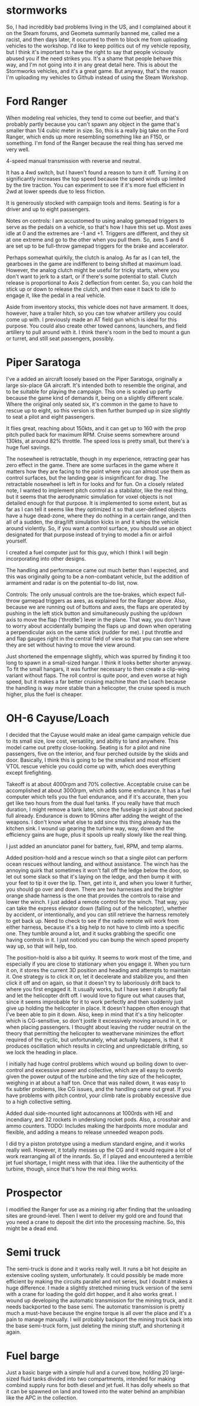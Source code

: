 # stormworks

So, I had incredibly bad problems living in the US, and I complained about it on the Steam forums, and Geometa
summarily banned me, called me a racist, and then days later, it occurred to them to block me from uploading
vehicles to the workshop. I'd like to keep politics out of my vehicle reposity, but I think it's important to
have the right to say that people viciously abused you if the need strikes you. It's a shame that people behave
this way, and I'm not going into it in any great detail here. This is about the Stormworks vehicles, and it's a
great game. But anyway, that's the reason I'm uploading my vehicles to Github instead of using the Steam Workshop.

# Ford Ranger
When modeling real vehicles, they tend to come out beefier, and that's probably partly because you can't spawn any object
in the game that's smaller than 1/4 cubic meter in size. So, this is a really big take on the Ford Ranger, which ends up
more resembling something like an F150, or something. I'm fond of the Ranger because the real thing has served me very well.

4-speed manual transmission with reverse and neutral.

It has a 4wd switch, but I haven't found a reason to turn it off. Turning it on significantly increases the top speed
because the speed winds up limited by the tire traction. You can experiment to see if it's more fuel efficient in 2wd at lower
speeds due to less friction.

It is generously stocked with campaign tools and items. Seating is for a driver and up to eight passengers.

Notes on controls:
I am accustomed to using analog gamepad triggers to serve as the pedals on a vehicle, so that's how I have this set up.
Most axes idle at 0 and the extremes are -1 and +1. Triggers are different, and they sit at one extreme and go to the other
when you pull them. So, axes 5 and 6 are set up to be full-throw gamepad triggers for the brake and accelerator.

Perhaps somewhat quirkily, the clutch is analog. As far as I can tell, the gearboxes in the game are indifferent to being
shifted at maximum load. However, the analog clutch might be useful for tricky starts, where you don't want to jerk to a start,
or if there's some potential to stall. Clutch release is proportional to Axis 2 deflection from center. So, you can hold the stick up
or down to release the clutch, and then ease it back to idle to engage it, like the pedal in a real vehicle.

Aside from inventory stocks, this vehicle does not have armament. It does, however, have a trailer hitch, so you can tow whatver
artillery you could come up with. I previously made an AT field gun which is ideal for this purpose. You could also create
other towed cannons, launchers, and field artillery to pull around with it. I think there's room in the bed to mount a gun or
turret, and still seat passengers, possibly.

# Piper Saratoga
I've a added an aircraft loosely based on the Piper Saratoga, originally a large six-place GA aircraft.
It's intended both to resemble the original, and to be suitable for playing the campaign.
This one is scaled up partly because the game kind of demands it, being on a slightly different scale.
Where the original only seated six, it's common in the game to have to rescue up to eight, so
this version is then further bumped up in size slightly to seat a pilot and eight passengers.

It flies great, reaching about 150kts, and it can get up to 160 with the prop pitch pulled back for maximum RPM.
Cruise seems somewhere around 130kts, at around 82% throttle. The speed loss is pretty small,
but there's a huge fuel savings.

The nosewheel is retractable, though in my experience, retracting gear has zero effect in the game. There are
some surfaces in the game where it matters how they are facing to the point where you can almost
use them as control surfaces, but the landing gear is insignificant for drag. The retractable
nosewheel is left in for looks and for fun. On a closely related note, I wanted to implement pitch control
as a stabilator, like the real thing, but it seems that the aerodynamic simulation for voxel objects is
not detailed enough for that purpose. It is implemented to some extent, but as far as I can tell it
seems like they optimized it so that user-defined objects have a huge dead-zone, where they do nothing in a certain range,
and then all of a sudden, the drag/lift simulation kicks in and it whips the vehicle around violently.
So, if you want a control surface, you should use an object designated for that purpose instead of trying to
model a fin or airfoil yourself.

I created a fuel computer just for this guy, which I think I will begin incorporating into other designs.

The handling and performance came out much better than I expected, and this was originally going to be
a non-combatant vehicle, but the addition of armament and radar is on the potential to-do list, now.

Controls:
The only unusual controls are the toe-brakes, which expect full-throw gamepad triggers as axes, as explained
for the Ranger above. Also, because we are running out of buttons and axes, the flaps are operated by pushing
in the left stick button and simultaneously pushing the up/down axis to move the flap ('throttle') lever in the plane. That way,
you don't have to worry about accidentally bumping the flaps up and down when operating a perpendicular axis on the same stick
(rudder for me). I put throttle and and flap gauges right in the central field of view so that you can see where they are set without
having to move the view around.

Just shortened the empennage slightly, which was spurred by finding it too long to spawn in a small-sized hangar. I think it looks better shorter anyway. To fit the small hangars, it was further necessary to then create a clip-wing variant without flaps. The roll control is quite poor, and even worse at high speed, but it makes a far better cruising machine than the Loach because the handling is way more stable than a helicopter, the cruise speed is much higher, plus the fuel is cheaper.

# OH-6 Cayuse/Loach
I decided that the Cayuse would make an ideal game campaign vehicle due to its small size, low cost, versatility, and abiltiy to land anywhere.
This model came out pretty close-looking. Seating is for a pilot and nine passengers, five on the interior, and four perched outside by the skids and
door. Basically, I think this is going to be the smallest and most efficient VTOL rescue vehicle you could come up with, which does everything
except firefighting.

Takeoff is at about 4000rpm and 70% collective. Acceptable cruise can be accomplished at about 3000rpm, which adds some endurance. It has a fuel computer which tells you the fuel endurance, and if it's accurate, then you get like two hours from the dual fuel tanks. If you really have that much duration, I might remove a tank later, since the fuselage is just about packed full already. Endurance is down to 90mins after adding the weight of the
weapons. I don't know what else to add since this thing already has the kitchen sink. I wound up gearing the turbine way, way, down and the efficiency gains are huge, plus it spools up really slowly like the real thing.

I just added an anunciator panel for battery, fuel, RPM, and temp alarms.

Added position-hold and a rescue winch so that a single pilot can perform ocean rescues without landing, and without assistance. The winch has the annoying quirk that sometimes it won't fall off the ledge below the door, so let out some slack so that it's laying on the ledge, and then bump it with your feet to tip it over the lip. Then, get into it, and when you lower it further, you should go over and down. There are two harnesses and the brighter orange shade harness is the one that provides the controls to raise and lower the winch. I just added a remote control for the winch. That way, you can take the express elevator down (falling out of the helicopter), whether by accident, or intentionally, and you can still retrieve the harness remotely to get back up. Need to check to see if the radio remote will work from either harness, because it's a big help to not have to climb into a specific one. They tumble around a lot, and it sucks grabbing the specific one having controls in it. I just noticed you can bump the winch speed property way up, so that will help, too.

The position-hold is also a bit quirky. It seems to work most of the time, and especially if you are close to stationary when you engage it. When you turn it on, it stores the current 3D position and heading and attempts to maintain it. One strategy is to click it on, let it decelerate and stabilize you, and then click it off and on again, so that it doesn't try to laboriously drift back to where you first engaged it. It usually works, but I have seen it abruptly fail and let the helicopter drift off. I would love to figure out what causes that, since it seems improbable for it to work perfectly and then suddenly just give up holding the helicopter in place. It doesn't happen often enough that I've been able to pin it down. Also, keep in mind that it's a tiny helicopter which is CG-sensitive, so don't jostle it excessively moving around in it, or when placing passengers. I thought about leaving the rudder neutral on the theory that permitting the helicopter to weathervane minimizes the effort required of the cyclic, but unfortunately, what actually happens, is that it produces oscillation which results in circling and unpredictable drifting, so we lock the heading in place.

I initially had huge control problems which wound up boiling down to over-control and excessive power and collective, which are all easy to overdo given the power output of the turbine and the tiny size of the helicopter, weighing in at about a half ton. Once that was nailed down, it was easy to fix subtler problems, like CG issues, and the handling came out great. If you have problems with pitch control, your climb rate is probably excessive due to a high collective setting.

Added dual side-mounted light autocannons at 1000rds with HE and incendiary, and 32 rockets in underslung rocket pods. Also, a crosshair and ammo counters.
TODO: Includes making the hardpoints more modular and flexible, and adding a means to release unneeded weapon pods.

I did try a piston prototype using a medium standard engine, and it works really well. However, it totally messes up the CG and it would require a lot of work rearranging all of the innards. So, if I played and encountered a terrible jet fuel shortage, I might mess with that idea. I like the authenticity of the turbine, though, since that's how the real thing works.

# Prospector

I modified the Ranger for use as a mining rig after finding that the unloading sites are ground-level. Then I went to deliver my gold ore and found that you need a crane to deposit the dirt into the processing machine. So, this might be a dead end.

# Semi truck

The semi-truck is done and it works really well. It runs a bit hot despite an extensive cooling system, unfortunately. It could possibly be made more efficient by making the circuits parallel and not series, but I doubt it makes a huge difference. I made a slightly stretched mining truck version of the semi with a crane for loading the gold dirt hopper, and it also works great. I wound up developing the automatic transmission for the mining truck, and it needs backported to the base semi. The automatic transmission is pretty much a must-have because the engine torque is all over the place and it's a pain to manage manually. I will probably backport the mining truck back into the base semi-truck form, just deleting the mining stuff, and shortening it again.

# Fuel barge

Just a basic barge with a simple hull and a curved bow, holding 20 large-sized fluid tanks divided into two compartments, intended for making combind supply runs for both diesel and jet fuel. It has dolly wheels so that it can be spawned on land and towed into the water behind an amphibian like the APC in the collection.
